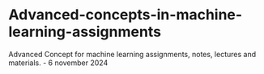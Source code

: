 # Advanced-concepts-in-machine-learning-assignments
Advanced Concept for machine learning assignments, notes, lectures and materials. - 6 november 2024 
